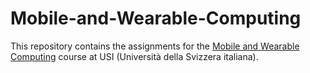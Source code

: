 # Mobile-and-Wearable-Computing

This repository contains the assignments for the [Mobile and Wearable Computing](https://search.usi.ch/en/courses/35210007/mobile-and-wearable-computing) course at USI (Università della Svizzera italiana).
